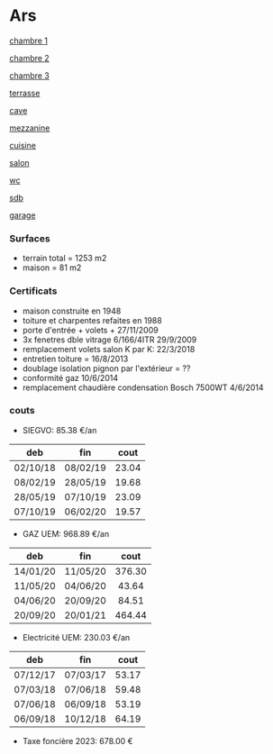 # Ars

[chambre 1](chambre1/ch1.html)

[chambre 2](chambre2/ch2.html)

[chambre 3](ch3/ch3.html)

[terrasse](terrasse/terr.md)

[cave](cave/cave.md)

[mezzanine](mezzanine/mezza.md)

[cuisine](cuisine/cuisine.md)

[salon](salon/salon.md)

[wc](wc/wc.md)

[sdb](sdb/sdb.md)

[garage](garage/garage.md)

### Surfaces

- terrain total = 1253 m2
- maison = 81 m2

### Certificats

- maison construite en 1948
- toiture et charpentes refaites en 1988
- porte d'entrée + volets + 27/11/2009
- 3x fenetres dble vitrage 6/166/4ITR 29/9/2009
- remplacement volets salon K par K: 22/3/2018
- entretien toiture = 16/8/2013
- doublage isolation pignon par l'extérieur = ??
- conformité gaz 10/6/2014
- remplacement chaudière condensation Bosch 7500WT 4/6/2014

### couts

- SIEGVO: 85.38 €/an

| deb | fin | cout |
|:---:|:---:|:----:|
| 02/10/18 | 08/02/19 | 23.04 |
| 08/02/19 | 28/05/19 | 19.68 |
| 28/05/19 | 07/10/19 | 23.09 |
| 07/10/19 | 06/02/20 | 19.57 |

- GAZ UEM: 968.89 €/an

| deb | fin | cout |
|:---:|:---:|:----:|
| 14/01/20 | 11/05/20 | 376.30 |
| 11/05/20 | 04/06/20 | 43.64 |
| 04/06/20 | 20/09/20 | 84.51 |
| 20/09/20 | 20/01/21 | 464.44 |

- Electricité UEM: 230.03 €/an

| deb | fin | cout |
|:---:|:---:|:----:|
| 07/12/17 | 07/03/17 | 53.17 |
| 07/03/18 | 07/06/18 | 59.48 |
| 07/06/18 | 06/09/18 | 53.19 |
| 06/09/18 | 10/12/18 | 64.19 |

- Taxe foncière 2023: 678.00 €


